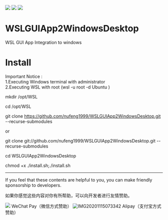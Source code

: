 ![](https://img.shields.io/badge/WSL-GUI-green) ![](https://img.shields.io/badge/Cygwin-XWin-orange) ![](https://img.shields.io/github/watchers/nufeng1999/wsl_XWin_Cygwin)
# WSLGUIApp2WindowsDesktop
WSL GUI App Integration to windows

# Install
Important Notice :  
1.Executing Windows terminal with administrator  
2.Executing WSL with root (wsl -u root -d Ubuntu )  

mkdir /opt/WSL

cd /opt/WSL

git clone https://github.com/nufeng1999/WSLGUIApp2WindowsDesktop.git   --recurse-submodules

or

git clone git://github.com/nufeng1999/WSLGUIApp2WindowsDesktop.git   --recurse-submodules

cd WSLGUIApp2WindowsDesktop

chmod +x ./install.sh;./install.sh

***
If you feel that these contents are helpful to you, you can make friendly sponsorship to developers.

如果你感觉这些内容对你有所帮助，可以向开发者进行友情赞助。

<img src="https://nufeng1999.github.io/imgs/wxzf.png"/>
WeChat Pay（微信方式赞助）

<img src="https://nufeng1999.github.io/imgs/zfbzf.png" alt="IMG20201115073342"/>
Alipay（支付宝方式赞助）
